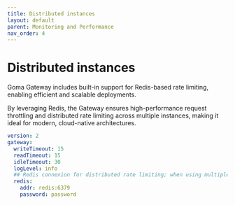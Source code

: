 ```yaml
---
title: Distributed instances
layout: default
parent: Monitoring and Performance
nav_order: 4
---
```



# Distributed instances

Goma Gateway includes built-in support for Redis-based rate limiting, enabling efficient and scalable deployments.

By leveraging Redis, the Gateway ensures high-performance request throttling and distributed rate limiting across multiple instances, making it ideal for modern, cloud-native architectures.

```yaml
version: 2
gateway:
  writeTimeout: 15
  readTimeout: 15
  idleTimeout: 30
  logLevel: info
  ## Redis connexion for distributed rate limiting; when using multiple instances | It's optional
  redis:
    addr: redis:6379
    password: password
```

